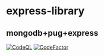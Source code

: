 # express-library
## mongodb+pug+express
[![CodeQL](https://github.com/solaris0051/express-library/actions/workflows/codeql.yml/badge.svg)](https://github.com/solaris0051/express-library/actions/workflows/codeql.yml)
[![CodeFactor](https://www.codefactor.io/repository/github/solaris0051/express-library/badge)](https://www.codefactor.io/repository/github/solaris0051/express-library)
